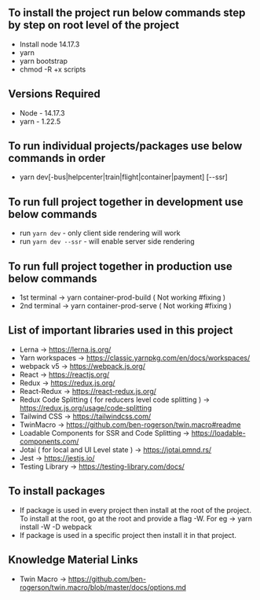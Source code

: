 ## To install the project run below commands step by step on root level of the project

- Install node 14.17.3
- yarn
- yarn bootstrap
- chmod -R +x scripts

## Versions Required

- Node - 14.17.3
- yarn - 1.22.5

## To run individual projects/packages use below commands in order

- yarn dev[-bus|helpcenter|train|flight|container|payment] [--ssr]

## To run full project together in development use below commands

- run `yarn dev` - only client side rendering will work
- run `yarn dev --ssr` - will enable server side rendering

## To run full project together in production use below commands

- 1st terminal -> yarn container-prod-build ( Not working #fixing )
- 2nd terminal -> yarn container-prod-serve ( Not working #fixing )

## List of important libraries used in this project

- Lerna -> https://lerna.js.org/
- Yarn workspaces -> https://classic.yarnpkg.com/en/docs/workspaces/
- webpack v5 -> https://webpack.js.org/
- React -> https://reactjs.org/
- Redux -> https://redux.js.org/
- React-Redux -> https://react-redux.js.org/
- Redux Code Splitting ( for reducers level code splitting ) -> https://redux.js.org/usage/code-splitting
- Tailwind CSS -> https://tailwindcss.com/
- TwinMacro -> https://github.com/ben-rogerson/twin.macro#readme
- Loadable Components for SSR and Code Splitting -> https://loadable-components.com/
- Jotai ( for local and UI Level state ) -> https://jotai.pmnd.rs/
- Jest -> https://jestjs.io/
- Testing Library -> https://testing-library.com/docs/

## To install packages

- If package is used in every project then install at the root of the project. To install at the root, go at the root and provide a flag -W. For eg -> yarn install -W -D webpack
- If package is used in a specific project then install it in that project.

## Knowledge Material Links

- Twin Macro -> https://github.com/ben-rogerson/twin.macro/blob/master/docs/options.md
